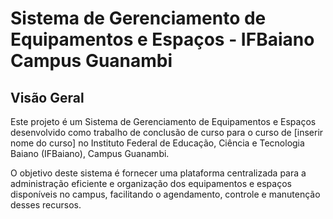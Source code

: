 # Sistema de Gerenciamento de Equipamentos e Espaços - IFBaiano Campus Guanambi

## Visão Geral

Este projeto é um Sistema de Gerenciamento de Equipamentos e Espaços desenvolvido como trabalho de conclusão de curso para o curso de [inserir nome do curso] no Instituto Federal de Educação, Ciência e Tecnologia Baiano (IFBaiano), Campus Guanambi.

O objetivo deste sistema é fornecer uma plataforma centralizada para a administração eficiente e organização dos equipamentos e espaços disponíveis no campus, facilitando o agendamento, controle e manutenção desses recursos.
